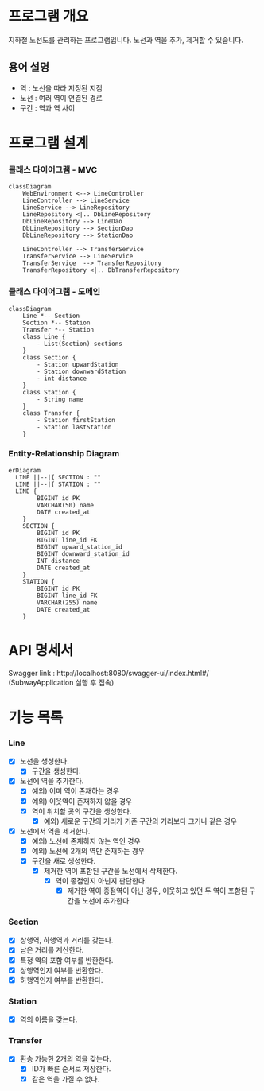 # 프로그램 개요
지하철 노선도를 관리하는 프로그램입니다.
노선과 역을 추가, 제거할 수 있습니다.
## 용어 설명
- 역 : 노선을 따라 지정된 지점
- 노선 : 여러 역이 연결된 경로
- 구간 : 역과 역 사이


# 프로그램 설계

### 클래스 다이어그램 - MVC
```mermaid
classDiagram
    WebEnvironment <--> LineController
    LineController --> LineService
    LineService --> LineRepository
    LineRepository <|.. DbLineRepository
    DbLineRepository --> LineDao
    DbLineRepository --> SectionDao
    DbLineRepository --> StationDao
    
    LineController --> TransferService
    TransferService --> LineService
    TransferService  --> TransferRepository
    TransferRepository <|.. DbTransferRepository
```

### 클래스 다이어그램 - 도메인
```mermaid
classDiagram
    Line *-- Section
    Section *-- Station
    Transfer *-- Station
    class Line {
        - List(Section) sections
    }
    class Section {
        - Station upwardStation
        - Station downwardStation
        - int distance
    }
    class Station {
        - String name
    }
    class Transfer {
        - Station firstStation
        - Station lastStation
    }
```

### Entity-Relationship Diagram
```mermaid
erDiagram
  LINE ||--|{ SECTION : ""
  LINE ||--|{ STATION : ""
  LINE {
		BIGINT id PK
		VARCHAR(50) name
        DATE created_at
	}
    SECTION {
        BIGINT id PK
        BIGINT line_id FK
        BIGINT upward_station_id
        BIGINT downward_station_id
        INT distance
        DATE created_at
    }
    STATION {
        BIGINT id PK
        BIGINT line_id FK
        VARCHAR(255) name
        DATE created_at
    }
```

# API 명세서
Swagger link : http://localhost:8080/swagger-ui/index.html#/
(SubwayApplication 실행 후 접속)


# 기능 목록

### Line
- [x] 노선을 생성한다.
  - [x] 구간을 생성한다.
- [x] 노선에 역을 추가한다.
  - [x] 예외) 이미 역이 존재하는 경우
  - [x] 예외) 이웃역이 존재하지 않을 경우
  - [x] 역이 위치할 곳의 구간을 생성한다.
    - [x] 예외) 새로운 구간의 거리가 기존 구간의 거리보다 크거나 같은 경우
- [x] 노선에서 역을 제거한다.
  - [x] 예외) 노선에 존재하지 않는 역인 경우
  - [x] 예외) 노선에 2개의 역만 존재하는 경우
  - [x] 구간을 새로 생성한다.
    - [x] 제거한 역이 포함된 구간을 노선에서 삭제한다.
      - [x] 역이 종점인지 아닌지 판단한다.
        - [x] 제거한 역이 종점역이 아닌 경우, 이웃하고 있던 두 역이 포함된 구간을 노선에 추가한다.

### Section
- [x] 상행역, 하행역과 거리를 갖는다.
- [x] 남은 거리를 계산한다.
- [x] 특정 역의 포함 여부를 반환한다.
- [x] 상행역인지 여부를 반환한다.
- [x] 하행역인지 여부를 반환한다.

### Station
- [x] 역의 이름을 갖는다.

### Transfer
- [x] 환승 가능한 2개의 역을 갖는다.
  - [x] ID가 빠른 순서로 저장한다.
  - [x] 같은 역을 가질 수 없다.
